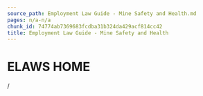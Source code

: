 ```yaml
---
source_path: Employment Law Guide - Mine Safety and Health.md
pages: n/a-n/a
chunk_id: 74774ab7369683fcdba31b324da429acf814cc42
title: Employment Law Guide - Mine Safety and Health
---
```

# ELAWS HOME

/
